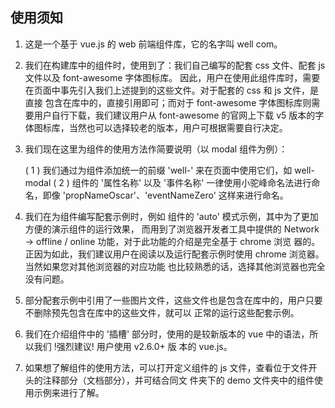 ## 使用须知

1. 这是一个基于 vue.js 的 web 前端组件库，它的名字叫 well com。

2. 我们在构建库中的组件时，使用到了：我们自己编写的配套 css 文件、配套 js 文件以及 font-awesome 字体图标库。
   因此，用户在使用此组件库时，需要在页面中事先引入我们上述提到的这些文件。对于配套的 css 和 js 文件，是直接
   包含在库中的，直接引用即可；而对于 font-awesome 字体图标库则需要用户自行下载，我们建议用户从 font-awesome
   的官网上下载 v5 版本的字体图标库，当然也可以选择较老的版本，用户可根据需要自行决定。
   
3. 我们现在这里为组件的使用方法作简要说明（以 modal 组件为例）：

   ( 1 ) 我们通过为组件添加统一的前缀 'well-' 来在页面中使用它们，如 well-modal
   ( 2 ) 组件的 '属性名称' 以及 '事件名称' 一律使用小驼峰命名法进行命名，即像 'propNameOscar'、'eventNameZero'
         这样来进行命名。
   
3. 我们在为组件编写配套示例时，例如 <well-modal> 组件的 'auto' 模式示例，其中为了更加方便的演示组件的运行效果，
   而用到了浏览器开发者工具中提供的 Network -> offline / online 功能，对于此功能的介绍是完全基于 chrome 浏览
   器的。正因为如此，我们建议用户在阅读以及运行配套示例时使用 chrome 浏览器。当然如果您对其他浏览器的对应功能
   也比较熟悉的话，选择其他浏览器也完全没有问题。
   
4. 部分配套示例中引用了一些图片文件，这些文件也是包含在库中的，用户只要不删除预先包含在库中的这些文件，就可以
   正常的运行这些配套示例。
   
5. 我们在介绍组件中的 '插槽' 部分时，使用的是较新版本的 vue 中的语法，所以我们 !强烈建议! 用户使用 v2.6.0+ 版
   本的 vue.js。
   
6. 如果想了解组件的使用方法，可以打开定义组件的 js 文件，查看位于文件开头的注释部分（文档部分），并可结合同文
   件夹下的 demo 文件夹中的组件使用示例来进行了解。
